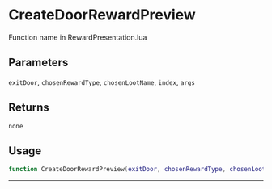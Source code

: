 # CreateDoorRewardPreview
Function name in RewardPresentation.lua
## Parameters
`exitDoor`, `chosenRewardType`, `chosenLootName`, `index`, `args`
## Returns
`none`
## Usage
```lua
function CreateDoorRewardPreview(exitDoor, chosenRewardType, chosenLootName, index, args)
```
---
